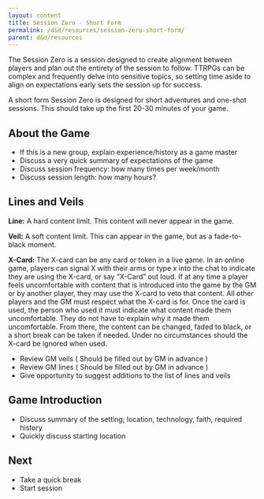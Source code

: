 ```yaml
---
layout: content
title: Session Zero - Short Form
permalink: /d&d/resources/session-zero-short-form/
parent: d&d/resources
---
```


The Session Zero is a session designed to create alignment between players and plan out the entirety of the session to follow. TTRPGs can be complex and frequently delve into sensitive topics, so setting time aside to align on expectations early sets the session up for success.

A short form Session Zero is designed for short adventures and one-shot sessions. This should take up the first 20-30 minutes of your game.

## About the Game

- If this is a new group, explain experience/history as a game master
- Discuss a very quick summary of expectations of the game
- Discuss session frequency: how many times per week/month
- Discuss session length: how many hours?

## Lines and Veils

**Line:** A hard content limit. This content will never appear in the game.

**Veil:** A soft content limit. This can appear in the game, but as a fade-to-black moment.

**X-Card:** The X-card can be any card or token in a live game. In an online game, players can signal X with their arms or type x into the chat to indicate they are using the X-card, or say “X-Card” out loud. If at any time a player feels uncomfortable with content that is introduced into the game by the GM or by another player, they may use the X-card to veto that content. All other players and the GM must respect what the X-card is for. Once the card is used, the person who used it must indicate what content made them uncomfortable. They do not have to explain why it made them uncomfortable. From there, the content can be changed, faded to black, or a short break can be taken if needed. Under no circumstances should the X-card be ignored when used.

- Review GM veils ( Should be filled out by GM in advance )
- Review GM lines ( Should be filled out by GM in advance )
- Give opportunity to suggest additions to the list of lines and veils

## Game Introduction

- Discuss summary of the setting; location, technology, faith, required history
- Quickly discuss starting location

## Next

- Take a quick break
- Start session
